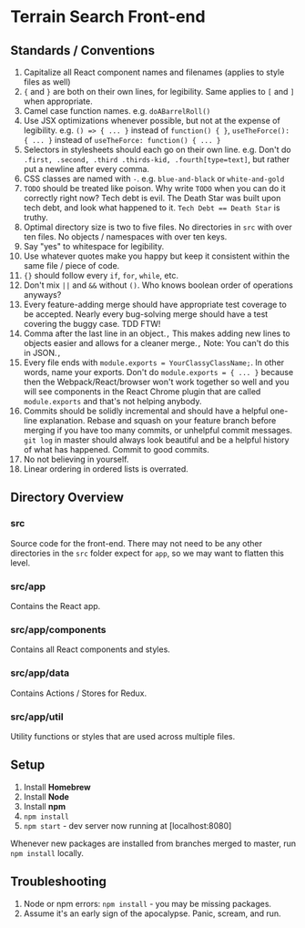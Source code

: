 # Terrain Search Front-end

## Standards / Conventions

1. Capitalize all React component names and filenames (applies to style files as well)
2. `{` and `}` are both on their own lines, for legibility.
	Same applies to `[` and `]` when appropriate.
3. Camel case function names. 
	e.g. `doABarrelRoll()`
4. Use JSX optimizations whenever possible, but not at the expense of legibility.
	e.g. `() => { ... }` instead of `function() { }`, `useTheForce(): { ... }` instead of `useTheForce: function() { ... }`
5. Selectors in stylesheets should each go on their own line.
	e.g. Don't do `.first, .second, .third .thirds-kid, .fourth[type=text]`, but rather put a newline after every comma.
6. CSS classes are named with `-`.
	e.g. `blue-and-black` or `white-and-gold`
7. `TODO` should be treated like poison. 
	Why write `TODO` when you can do it correctly right now? Tech debt is evil. The Death Star was built upon tech debt, and look what happened to it. `Tech Debt == Death Star` is truthy.
8. Optimal directory size is two to five files.
	No directories in `src` with over ten files.
	No objects / namespaces with over ten keys.
9. Say "yes" to whitespace for legibility.
10. Use whatever quotes make you happy but keep it consistent within the same file / piece of code.
11. `{}` should follow every `if`, `for`, `while`, etc.
12. Don't mix `||` and `&&` without `()`.
	Who knows boolean order of operations anyways?
13. Every feature-adding merge should have appropriate test coverage to be accepted.
	Nearly every bug-solving merge should have a test covering the buggy case.
	TDD FTW!
14. Comma after the last line in an object.`,`
	This makes adding new lines to objects easier and allows for a cleaner merge.`,`
	Note: You can't do this in JSON.`,`
15. Every file ends with `module.exports = YourClassyClassName;`. In other words, name your exports.
	Don't do `module.exports = { ... }` because then the Webpack/React/browser won't work together so well and you will see components in the React Chrome plugin that are called `module.exports` and that's not helping anybody.
16. Commits should be solidly incremental and should have a helpful one-line explanation.
	Rebase and squash on your feature branch before merging if you have too many commits, or unhelpful commit messages.
	`git log` in master should always look beautiful and be a helpful history of what has happened.
	Commit to good commits.
11. No not believing in yourself.
24. Linear ordering in ordered lists is overrated.

## Directory Overview

### src

Source code for the front-end. There may not need to be any other directories in the `src` folder expect for `app`, so we may want to flatten this level.

### src/app

Contains the React app. 

### src/app/components

Contains all React components and styles.

### src/app/data

Contains Actions / Stores for Redux.

### src/app/util

Utility functions or styles that are used across multiple files.

## Setup

1. Install **Homebrew**
2. Install **Node**
3. Install **npm**
4. `npm install`
5. `npm start` - dev server now running at [localhost:8080]

Whenever new packages are installed from branches merged to master, run `npm install` locally.

## Troubleshooting

1. Node or npm errors: `npm install` - you may be missing packages.
2. Assume it's an early sign of the apocalypse. Panic, scream, and run.